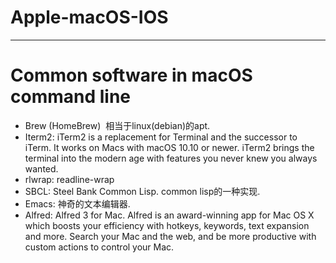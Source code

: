 # Apple-macOS-IOS

---

# Common software in macOS command line 

* Brew (HomeBrew)  相当于linux(debian)的apt. 
* Iterm2: iTerm2 is a replacement for Terminal and the successor to iTerm. It works on Macs with macOS 10.10 or newer. iTerm2 brings the terminal into the modern age with features you never knew you always wanted.
* rlwrap: readline-wrap
* SBCL: Steel Bank Common Lisp. common lisp的一种实现.
* Emacs: 神奇的文本编辑器.
* Alfred: Alfred 3 for Mac. Alfred is an award-winning app for Mac OS X which boosts your efficiency with hotkeys, keywords, text expansion and more. Search your Mac and the web, and be more productive with custom actions to control your Mac.

